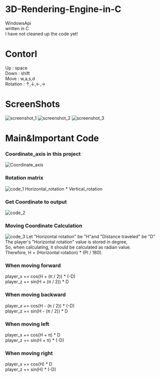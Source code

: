 # 3D-Rendering-Engine-in-C
WindowsApi<br/>
written in C<br/>
I have not cleaned up the code yet!
# Contorl
Up       : space <br/>
Down     : shift <br/>
Move     : w,a,s,d <br/>
Rotation : ↑,↓,←,→ <br/>
# ScreenShots
![screenshot_1](https://github.com/SiBeRiA9993/3D-Rendering-Engine-in-C/blob/master/ScreenShot/SS1.png)
![screenshot_2](https://github.com/SiBeRiA9993/3D-Rendering-Engine-in-C/blob/master/ScreenShot/SS2.png)
![screenshot_3](https://github.com/SiBeRiA9993/3D-Rendering-Engine-in-C/blob/master/ScreenShot/SS3.png)
# Main&Important Code
### Coordinate_axis in this project
![Coordinate_axis](https://github.com/SiBeRiA9993/3D-Rendering-Engine-in-C/blob/master/ScreenShot/Coordinate_axis.png)
### Rotation matrix
![code_1](https://github.com/SiBeRiA9993/3D-Rendering-Engine-in-C/blob/master/ScreenShot/IC1.png)
Horizontal_rotation * Vertical_rotation <br/>
### Get Coordinate to output
![code_2](https://github.com/SiBeRiA9993/3D-Rendering-Engine-in-C/blob/master/ScreenShot/IC2.png)
### Moving Coordinate Calculation
![code_3](https://github.com/SiBeRiA9993/3D-Rendering-Engine-in-C/blob/master/ScreenShot/IC3.png)
Let "Horizontal rotation" be "H"and "Distance traveled" be "D" <br/>
The player's "Horizontal rotation" value is stored in degree, <br/>
So, when calculating, it should be calculated as radian value. <br/>
Therefore, H = (Horizontal rotation) * (PI / 180). <br/>
### When moving forward <br/>
player_x += cos(H + (π / 2)) * (-D) <br/>
player_z += sin(H + (π / 2)) * D <br/>
### When moving backward <br/>
player_x += cos(H - (π / 2)) * (-D) <br/>
player_z += sin(H - (π / 2)) * D <br/>
### When moving left <br/>
player_x += cos(H + π) * D <br/>
player_z += sin(H + π) * (-D) <br/>
### When moving right <br/>
player_x += cos(H) * D <br/>
player_z += sin(H) * (-D) <br/>

